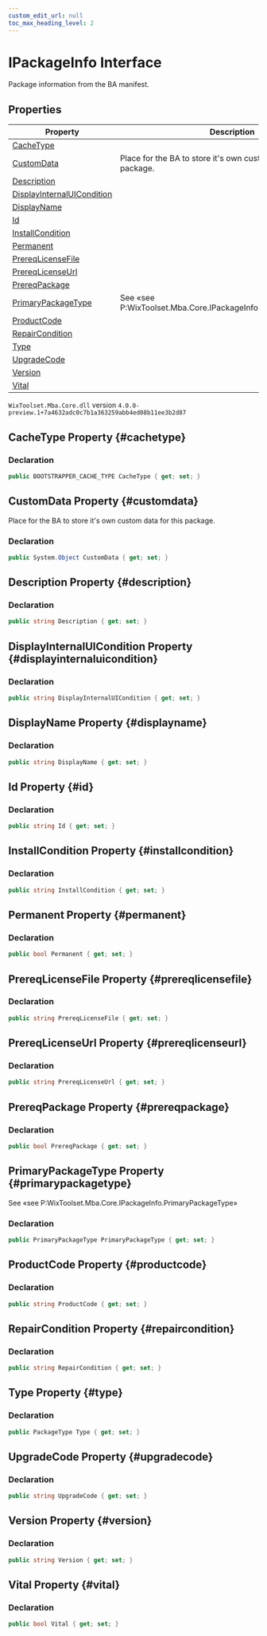 ```yaml
---
custom_edit_url: null
toc_max_heading_level: 2
---
```

# IPackageInfo Interface
Package information from the BA manifest.
## Properties
| Property | Description |
| ------ | ----------- |
| [CacheType](#cachetype) |  |
| [CustomData](#customdata) | Place for the BA to store it's own custom data for this package. |
| [Description](#description) |  |
| [DisplayInternalUICondition](#displayinternaluicondition) |  |
| [DisplayName](#displayname) |  |
| [Id](#id) |  |
| [InstallCondition](#installcondition) |  |
| [Permanent](#permanent) |  |
| [PrereqLicenseFile](#prereqlicensefile) |  |
| [PrereqLicenseUrl](#prereqlicenseurl) |  |
| [PrereqPackage](#prereqpackage) |  |
| [PrimaryPackageType](#primarypackagetype) | See «see P:WixToolset.Mba.Core.IPackageInfo.PrimaryPackageType»  |
| [ProductCode](#productcode) |  |
| [RepairCondition](#repaircondition) |  |
| [Type](#type) |  |
| [UpgradeCode](#upgradecode) |  |
| [Version](#version) |  |
| [Vital](#vital) |  |
`WixToolset.Mba.Core.dll` version `4.0.0-preview.1+7a4632adc0c7b1a363259abb4ed08b11ee3b2d87`
## CacheType Property {#cachetype}

### Declaration
```cs
public BOOTSTRAPPER_CACHE_TYPE CacheType { get; set; } 
```
## CustomData Property {#customdata}
Place for the BA to store it's own custom data for this package.
### Declaration
```cs
public System.Object CustomData { get; set; } 
```
## Description Property {#description}

### Declaration
```cs
public string Description { get; set; } 
```
## DisplayInternalUICondition Property {#displayinternaluicondition}

### Declaration
```cs
public string DisplayInternalUICondition { get; set; } 
```
## DisplayName Property {#displayname}

### Declaration
```cs
public string DisplayName { get; set; } 
```
## Id Property {#id}

### Declaration
```cs
public string Id { get; set; } 
```
## InstallCondition Property {#installcondition}

### Declaration
```cs
public string InstallCondition { get; set; } 
```
## Permanent Property {#permanent}

### Declaration
```cs
public bool Permanent { get; set; } 
```
## PrereqLicenseFile Property {#prereqlicensefile}

### Declaration
```cs
public string PrereqLicenseFile { get; set; } 
```
## PrereqLicenseUrl Property {#prereqlicenseurl}

### Declaration
```cs
public string PrereqLicenseUrl { get; set; } 
```
## PrereqPackage Property {#prereqpackage}

### Declaration
```cs
public bool PrereqPackage { get; set; } 
```
## PrimaryPackageType Property {#primarypackagetype}
See «see P:WixToolset.Mba.Core.IPackageInfo.PrimaryPackageType» 
### Declaration
```cs
public PrimaryPackageType PrimaryPackageType { get; set; } 
```
## ProductCode Property {#productcode}

### Declaration
```cs
public string ProductCode { get; set; } 
```
## RepairCondition Property {#repaircondition}

### Declaration
```cs
public string RepairCondition { get; set; } 
```
## Type Property {#type}

### Declaration
```cs
public PackageType Type { get; set; } 
```
## UpgradeCode Property {#upgradecode}

### Declaration
```cs
public string UpgradeCode { get; set; } 
```
## Version Property {#version}

### Declaration
```cs
public string Version { get; set; } 
```
## Vital Property {#vital}

### Declaration
```cs
public bool Vital { get; set; } 
```
